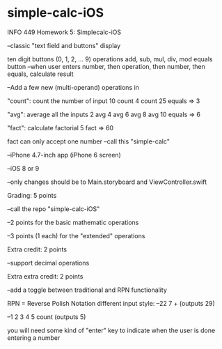 # simple-calc-iOS
INFO 449 Homework 5: Simplecalc-iOS

–classic "text field and buttons" display

ten digit buttons (0, 1, 2, ... 9)
operations add, sub, mul, div, mod
equals button
–when user enters number, then operation, then number, then equals, calculate result

–Add a few new (multi-operand) operations in

"count": count the number of input
10 count 4 count 25 equals => 3

"avg": average all the inputs
2 avg 4 avg 6 avg 8 avg 10 equals => 6

"fact": calculate factorial
5 fact => 60

fact can only accept one number
–call this "simple-calc"

–iPhone 4.7-inch app (iPhone 6 screen)

–iOS 8 or 9

–only changes should be to Main.storyboard and ViewController.swift

 

 

Grading: 5 points

–call the repo "simple-calc-iOS"

–2 points for the basic mathematic operations

–3 points (1 each) for the "extended" operations

 

 

Extra credit: 2 points

–support decimal operations

Extra extra credit: 2 points

–add a toggle between traditional and RPN functionality

RPN = Reverse Polish Notation
different input style:
–22 7 + (outputs 29)

–1 2 3 4 5 count (outputs 5)

you will need some kind of "enter" key to indicate when the user is done entering a number
